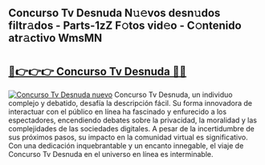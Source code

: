 ## Concurso Tv Desnuda N𝚞𝚎vos desn𝚞dos filtr𝚊dos - Parts-1zZ F𝚘tos vid𝚎o - C𝚘ntenido atr𝚊ctivo WmsMN

# <h2><a href="http://mb9kfi.tromn.icu/?c=Concurso+Tv+Desnuda">🔗👉👉👉 Concurso Tv Desnuda 🔗🔗</a></h2>

[![Concurso Tv Desnuda nuevo](https://i.imgur.com/pEAQMta.gif)](http://mb9kfi.tromn.icu/?c=Concurso+Tv+Desnuda)
Concurso Tv Desnuda, un individuo complejo y debatido, desafía la descripción fácil. Su forma innovadora de interactuar con el público en línea ha fascinado y enfurecido a los espectadores, encendiendo debates sobre la privacidad, la moralidad y las complejidades de las sociedades digitales. A pesar de la incertidumbre de sus próximos pasos, su impacto en la comunidad virtual es significativo. Con una dedicación inquebrantable y un encanto innegable, el viaje de Concurso Tv Desnuda en el universo en línea es interminable.
